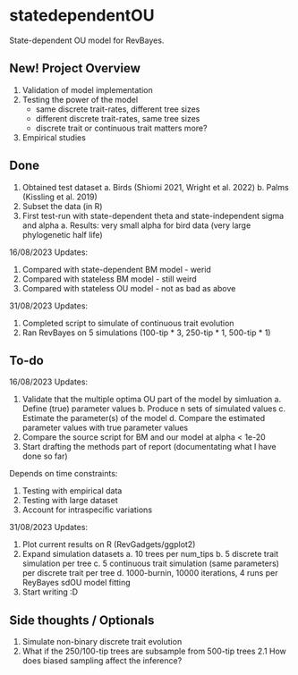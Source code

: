 # statedependentOU
State-dependent OU model for RevBayes. 

## New! Project Overview
1. Validation of model implementation
2. Testing the power of the model<ul>
    <li>same discrete trait-rates, different tree sizes</li>
    <li>different discrete trait-rates, same tree sizes</li>
    <li>discrete trait or continuous trait matters more?</li>
    </ul>
3. Empirical studies





## Done
1. Obtained test dataset
    a. Birds (Shiomi 2021, Wright et al. 2022)
    b. Palms (Kissling et al. 2019)
2. Subset the data (in R)
3. First test-run with state-dependent theta and state-independent sigma and alpha
    a. Results: very small alpha for bird data (very large phylogenetic half life)

16/08/2023 Updates:
1. Compared with state-dependent BM model - werid
2. Compared with stateless BM model - still weird
3. Compared with stateless OU model - not as bad as above

31/08/2023 Updates:
1. Completed script to simulate of continuous trait evolution
2. Ran RevBayes on 5 simulations (100-tip * 3, 250-tip * 1, 500-tip * 1)


## To-do
16/08/2023 Updates:
1. Validate that the multiple optima OU part of the model by simluation
    a. Define (true) parameter values
    b. Produce n sets of simulated values
    c. Estimate the parameter(s) of the model
    d. Compare the estimated parameter values with true parameter values
2. Compare the source script for BM and our model at alpha < 1e-20
3. Start drafting the methods part of report (documentating what I have done so far)

Depends on time constraints:
1. Testing with empirical data
2. Testing with large dataset
3. Account for intraspecific variations

31/08/2023 Updates:
1. Plot current results on R (RevGadgets/ggplot2)
2. Expand simulation datasets
    a. 10 trees per num_tips
    b. 5 discrete trait simulation per tree
    c. 5 continuous trait simulation (same parameters) per discrete trait per tree
    d. 1000-burnin, 10000 iterations, 4 runs per ReyBayes sdOU model fitting
3. Start writing :D


## Side thoughts / Optionals
1. Simulate non-binary discrete trait evolution
2. What if the 250/100-tip trees are subsample from 500-tip trees
    2.1 How does biased sampling affect the inference?